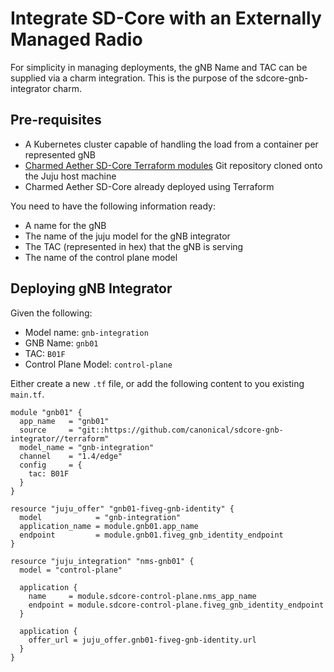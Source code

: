 # Integrate SD-Core with an Externally Managed Radio

For simplicity in managing deployments, the gNB Name and TAC can be supplied via a charm integration. This is the purpose of the sdcore-gnb-integrator charm.

## Pre-requisites

- A Kubernetes cluster capable of handling the load from a container per represented gNB
- [Charmed Aether SD-Core Terraform modules][Charmed Aether SD-Core Terraform modules] Git repository cloned onto the Juju host machine
- Charmed Aether SD-Core already deployed using Terraform

You need to have the following information ready:

- A name for the gNB
- The name of the juju model for the gNB integrator
- The TAC (represented in hex) that the gNB is serving
- The name of the control plane model

## Deploying gNB Integrator

Given the following:

- Model name: `gnb-integration`
- GNB Name: `gnb01`
- TAC: `B01F`
- Control Plane Model: `control-plane`

Either create a new `.tf` file, or add the following content to you existing `main.tf`.

```console
module "gnb01" {
  app_name   = "gnb01"
  source     = "git::https://github.com/canonical/sdcore-gnb-integrator//terraform"
  model_name = "gnb-integration"
  channel    = "1.4/edge"
  config     = {
    tac: B01F
  }
}

resource "juju_offer" "gnb01-fiveg-gnb-identity" {
  model            = "gnb-integration"
  application_name = module.gnb01.app_name
  endpoint         = module.gnb01.fiveg_gnb_identity_endpoint
}

resource "juju_integration" "nms-gnb01" {
  model = "control-plane"

  application {
    name     = module.sdcore-control-plane.nms_app_name
    endpoint = module.sdcore-control-plane.fiveg_gnb_identity_endpoint
  }

  application {
    offer_url = juju_offer.gnb01-fiveg-gnb-identity.url
  }
}
```

[Charmed Aether SD-Core Terraform modules]: https://github.com/canonical/terraform-juju-sdcore-k8s
